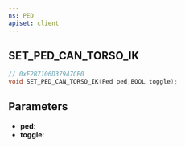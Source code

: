 ```yaml
---
ns: PED
apiset: client
---
```

## SET_PED_CAN_TORSO_IK

```c
// 0xF2B7106D37947CE0
void SET_PED_CAN_TORSO_IK(Ped ped,BOOL toggle);
```


## Parameters
* **ped**:
* **toggle**: